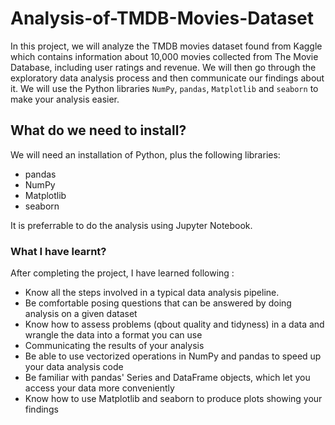# Analysis-of-TMDB-Movies-Dataset

In this project, we will analyze the TMDB movies dataset found from Kaggle which contains information about 10,000 movies collected from The Movie Database, including user ratings and revenue.
We will then go through the exploratory data analysis process and then communicate our findings about it.
We will use the Python libraries `NumPy`, `pandas`, `Matplotlib` and `seaborn` to make your analysis easier.

## What do we need to install?
We will need an installation of Python, plus the following libraries:
* pandas
* NumPy
* Matplotlib
* seaborn

It is preferrable to do the analysis using Jupyter Notebook.

### What I have learnt?
After completing the project, I have learned following :

* Know all the steps involved in a typical data analysis pipeline.
* Be comfortable posing questions that can be answered by doing analysis on a given dataset
* Know how to assess problems (qbout quality and tidyness) in a data and wrangle the data into a format you can use
* Communicating the results of your analysis
* Be able to use vectorized operations in NumPy and pandas to speed up your data analysis code
* Be familiar with pandas' Series and DataFrame objects, which let you access your data more conveniently
* Know how to use Matplotlib and seaborn to produce plots showing your findings
